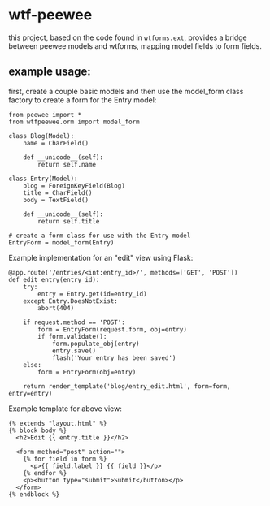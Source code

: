 # wtf-peewee

this project, based on the code found in ``wtforms.ext``, provides a bridge
between peewee models and wtforms, mapping model fields to form fields.

## example usage:

first, create a couple basic models and then use the model_form class factory
to create a form for the Entry model:

    from peewee import *
    from wtfpeewee.orm import model_form

    class Blog(Model):
        name = CharField()
        
        def __unicode__(self):
            return self.name

    class Entry(Model):
        blog = ForeignKeyField(Blog)
        title = CharField()
        body = TextField()

        def __unicode__(self):
            return self.title

    # create a form class for use with the Entry model
    EntryForm = model_form(Entry)

Example implementation for an "edit" view using Flask:

    @app.route('/entries/<int:entry_id>/', methods=['GET', 'POST'])
    def edit_entry(entry_id):
        try:
            entry = Entry.get(id=entry_id)
        except Entry.DoesNotExist:
            abort(404)
        
        if request.method == 'POST':
            form = EntryForm(request.form, obj=entry)
            if form.validate():
                form.populate_obj(entry)
                entry.save()
                flash('Your entry has been saved')
        else:
            form = EntryForm(obj=entry)
        
        return render_template('blog/entry_edit.html', form=form, entry=entry)

Example template for above view:

    {% extends "layout.html" %}
    {% block body %}
      <h2>Edit {{ entry.title }}</h2>

      <form method="post" action="">
        {% for field in form %}
          <p>{{ field.label }} {{ field }}</p>
        {% endfor %}
        <p><button type="submit">Submit</button></p>
      </form>
    {% endblock %}
